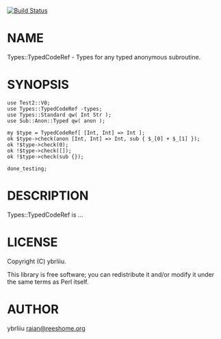 [![Build Status](https://circleci.com/gh/ybrliiu/p5-Types-TypedCodeRef.svg)](https://circleci.com/gh/ybrliiu/p5-Types-TypedCodeRef)
# NAME

Types::TypedCodeRef - Types for any typed anonymous subroutine.

# SYNOPSIS

    use Test2::V0;
    use Types::TypedCodeRef -types;
    use Types::Standard qw( Int Str );
    use Sub::Anon::Typed qw( anon );
    
    my $type = TypedCodeRef[ [Int, Int] => Int ];
    ok $type->check(anon [Int, Int] => Int, sub { $_[0] + $_[1] });
    ok !$type->check(0);
    ok !$type->check([]);
    ok !$type->check(sub {});
    
    done_testing;

# DESCRIPTION

Types::TypedCodeRef is ...

# LICENSE

Copyright (C) ybrliiu.

This library is free software; you can redistribute it and/or modify
it under the same terms as Perl itself.

# AUTHOR

ybrliiu <raian@reeshome.org>
